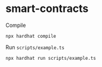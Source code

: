 # smart-contracts

Compile

```
npx hardhat compile
```

Run `scripts/example.ts`

```
npx hardhat run scripts/example.ts
```
